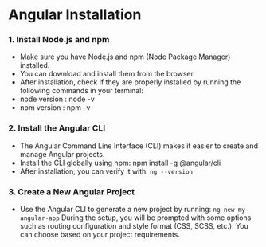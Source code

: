 # Angular Installation

### 1. Install Node.js and npm
- Make sure you have Node.js and npm (Node Package Manager) installed. 
- You can download and install them from the browser. 
- After installation, check if they are properly installed by running the following commands in your terminal:
- node version : node -v
- npm version :  npm -v

### 2. Install the Angular CLI
- The Angular Command Line Interface (CLI) makes it easier to create and manage Angular projects.
- Install the CLI globally using npm:
        npm install -g @angular/cli   
- After installation, you can verify it with:
  ``` ng --version ```

### 3. Create a New Angular Project
- Use the Angular CLI to generate a new project by running:
``` ng new my-angular-app ```
During the setup, you will be prompted with some options such as routing configuration and style format (CSS, SCSS, etc.). You can choose based on your project requirements.
